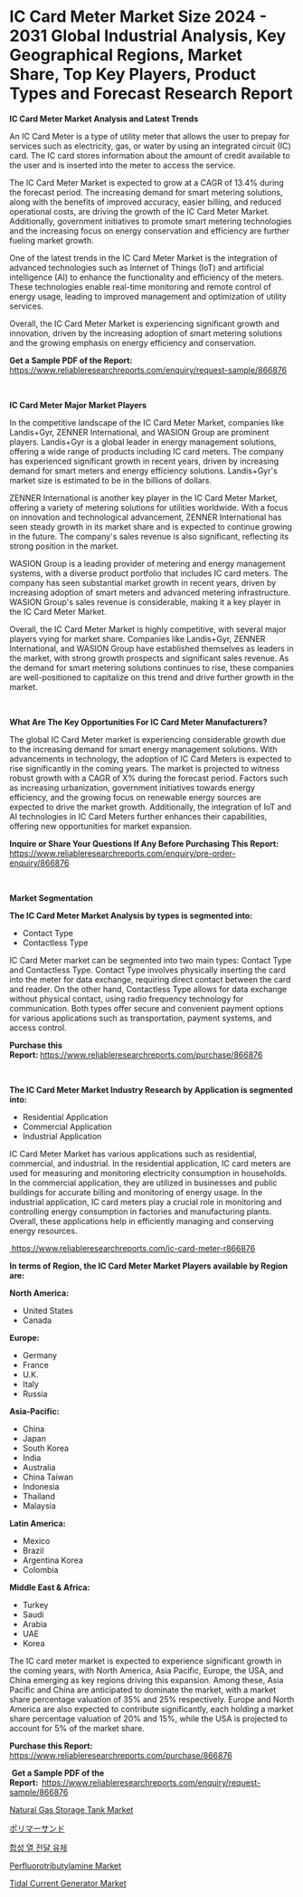 <p><h1>IC Card Meter Market Size 2024 - 2031 Global Industrial Analysis, Key Geographical Regions, Market Share, Top Key Players, Product Types and Forecast Research Report</h1></p><p><strong>IC Card Meter Market Analysis and Latest Trends</strong></p>
<p><p>An IC Card Meter is a type of utility meter that allows the user to prepay for services such as electricity, gas, or water by using an integrated circuit (IC) card. The IC card stores information about the amount of credit available to the user and is inserted into the meter to access the service.</p><p>The IC Card Meter Market is expected to grow at a CAGR of 13.4% during the forecast period. The increasing demand for smart metering solutions, along with the benefits of improved accuracy, easier billing, and reduced operational costs, are driving the growth of the IC Card Meter Market. Additionally, government initiatives to promote smart metering technologies and the increasing focus on energy conservation and efficiency are further fueling market growth.</p><p>One of the latest trends in the IC Card Meter Market is the integration of advanced technologies such as Internet of Things (IoT) and artificial intelligence (AI) to enhance the functionality and efficiency of the meters. These technologies enable real-time monitoring and remote control of energy usage, leading to improved management and optimization of utility services.</p><p>Overall, the IC Card Meter Market is experiencing significant growth and innovation, driven by the increasing adoption of smart metering solutions and the growing emphasis on energy efficiency and conservation.</p></p>
<p><strong>Get a Sample PDF of the Report:&nbsp;</strong> <a href="https://www.reliableresearchreports.com/enquiry/request-sample/866876">https://www.reliableresearchreports.com/enquiry/request-sample/866876</a></p>
<p>&nbsp;</p>
<p><strong>IC Card Meter Major Market Players</strong></p>
<p><p>In the competitive landscape of the IC Card Meter Market, companies like Landis+Gyr, ZENNER International, and WASION Group are prominent players. Landis+Gyr is a global leader in energy management solutions, offering a wide range of products including IC card meters. The company has experienced significant growth in recent years, driven by increasing demand for smart meters and energy efficiency solutions. Landis+Gyr's market size is estimated to be in the billions of dollars.</p><p>ZENNER International is another key player in the IC Card Meter Market, offering a variety of metering solutions for utilities worldwide. With a focus on innovation and technological advancement, ZENNER International has seen steady growth in its market share and is expected to continue growing in the future. The company's sales revenue is also significant, reflecting its strong position in the market.</p><p>WASION Group is a leading provider of metering and energy management systems, with a diverse product portfolio that includes IC card meters. The company has seen substantial market growth in recent years, driven by increasing adoption of smart meters and advanced metering infrastructure. WASION Group's sales revenue is considerable, making it a key player in the IC Card Meter Market.</p><p>Overall, the IC Card Meter Market is highly competitive, with several major players vying for market share. Companies like Landis+Gyr, ZENNER International, and WASION Group have established themselves as leaders in the market, with strong growth prospects and significant sales revenue. As the demand for smart metering solutions continues to rise, these companies are well-positioned to capitalize on this trend and drive further growth in the market.</p></p>
<p>&nbsp;</p>
<p><strong>What Are The Key Opportunities For IC Card Meter Manufacturers?</strong></p>
<p><p>The global IC Card Meter market is experiencing considerable growth due to the increasing demand for smart energy management solutions. With advancements in technology, the adoption of IC Card Meters is expected to rise significantly in the coming years. The market is projected to witness robust growth with a CAGR of X% during the forecast period. Factors such as increasing urbanization, government initiatives towards energy efficiency, and the growing focus on renewable energy sources are expected to drive the market growth. Additionally, the integration of IoT and AI technologies in IC Card Meters further enhances their capabilities, offering new opportunities for market expansion.</p></p>
<p><strong>Inquire or Share Your Questions If Any Before Purchasing This Report:</strong> <a href="https://www.reliableresearchreports.com/enquiry/pre-order-enquiry/866876">https://www.reliableresearchreports.com/enquiry/pre-order-enquiry/866876</a></p>
<p>&nbsp;</p>
<p><strong>Market Segmentation</strong></p>
<p><strong>The IC Card Meter Market Analysis by types is segmented into:</strong></p>
<p><ul><li>Contact Type</li><li>Contactless Type</li></ul></p>
<p><p>IC Card Meter market can be segmented into two main types: Contact Type and Contactless Type. Contact Type involves physically inserting the card into the meter for data exchange, requiring direct contact between the card and reader. On the other hand, Contactless Type allows for data exchange without physical contact, using radio frequency technology for communication. Both types offer secure and convenient payment options for various applications such as transportation, payment systems, and access control.</p></p>
<p><strong>Purchase this Report:&nbsp;</strong><a href="https://www.reliableresearchreports.com/purchase/866876">https://www.reliableresearchreports.com/purchase/866876</a></p>
<p>&nbsp;</p>
<p><strong>The IC Card Meter Market Industry Research by Application is segmented into:</strong></p>
<p><ul><li>Residential Application</li><li>Commercial Application</li><li>Industrial Application</li></ul></p>
<p><p>IC Card Meter Market has various applications such as residential, commercial, and industrial. In the residential application, IC card meters are used for measuring and monitoring electricity consumption in households. In the commercial application, they are utilized in businesses and public buildings for accurate billing and monitoring of energy usage. In the industrial application, IC card meters play a crucial role in monitoring and controlling energy consumption in factories and manufacturing plants. Overall, these applications help in efficiently managing and conserving energy resources.</p></p>
<p><a href="https://www.reliableresearchreports.com/ic-card-meter-r866876">&nbsp;https://www.reliableresearchreports.com/ic-card-meter-r866876</a></p>
<p><strong>In terms of Region, the IC Card Meter Market Players available by Region are:</strong></p>
<p>
    <p> <strong> North America: </strong>
        <ul>
            <li>United States</li>
            <li>Canada</li>
        </ul>
        </p> 
    <p> <strong> Europe: </strong>
        <ul>
            <li>Germany</li>
            <li>France</li>
            <li>U.K.</li>
            <li>Italy</li>
            <li>Russia</li>
        </ul>
        </p> 
    <p> <strong> Asia-Pacific: </strong>
        <ul>
            <li>China</li>
            <li>Japan</li>
            <li>South Korea</li>
            <li>India</li>
            <li>Australia</li>
            <li>China Taiwan</li>
            <li>Indonesia</li>
            <li>Thailand</li>
            <li>Malaysia</li>
        </ul>
        </p> 
    <p> <strong> Latin America: </strong>
        <ul>
            <li>Mexico</li>
            <li>Brazil</li>
            <li>Argentina Korea</li>
            <li>Colombia</li>
        </ul>
        </p> 
    <p> <strong> Middle East & Africa: </strong>
        <ul>
            <li>Turkey</li>
            <li>Saudi</li>
            <li>Arabia</li>
            <li>UAE</li>
            <li>Korea</li>
        </ul>
    </p>
    </p>
<p><p>The IC card meter market is expected to experience significant growth in the coming years, with North America, Asia Pacific, Europe, the USA, and China emerging as key regions driving this expansion. Among these, Asia Pacific and China are anticipated to dominate the market, with a market share percentage valuation of 35% and 25% respectively. Europe and North America are also expected to contribute significantly, each holding a market share percentage valuation of 20% and 15%, while the USA is projected to account for 5% of the market share.</p></p>
<p><strong>Purchase this Report: </strong><a href="https://www.reliableresearchreports.com/purchase/866876">https://www.reliableresearchreports.com/purchase/866876</a></p>
<p>&nbsp;<strong>Get a Sample PDF of the Report:&nbsp;&nbsp;</strong><a href="https://www.reliableresearchreports.com/enquiry/request-sample/866876">https://www.reliableresearchreports.com/enquiry/request-sample/866876</a></p>
<p><strong></strong></p>
<p><p><a href="https://github.com/juancolorado15/Market-Research-Report-List-2/blob/main/natural-gas-storage-tank-market.md">Natural Gas Storage Tank Market</a></p><p><a href="https://github.com/mcbeesbxa270/Market-Research-Report-List-1/blob/main/907472140550.md">ポリマーサンド</a></p><p><a href="https://github.com/CliftonFisher9067/Market-Research-Report-List-1/blob/main/566199328700.md">합성 열 전달 유체</a></p><p><a href="https://issuu.com/reportprime-2/docs/perfluorotributylamine-market-size-2030.pptx">Perfluorotributylamine Market</a></p><p><a href="https://github.com/mahnoor2003/Market-Research-Report-List-4/blob/main/tidal-current-generator-market.md">Tidal Current Generator Market</a></p></p>
